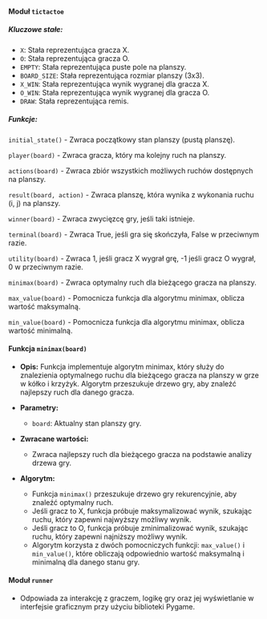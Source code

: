 #### Moduł `tictactoe`

##### Kluczowe stałe:
- `X`: Stała reprezentująca gracza X.
- `O`: Stała reprezentująca gracza O.
- `EMPTY`: Stała reprezentująca puste pole na planszy.
- `BOARD_SIZE`: Stała reprezentująca rozmiar planszy (3x3).
- `X_WIN`: Stała reprezentująca wynik wygranej dla gracza X.
- `O_WIN`: Stała reprezentująca wynik wygranej dla gracza O.
- `DRAW`: Stała reprezentująca remis.

##### Funkcje:

`initial_state()`
    - Zwraca początkowy stan planszy (pustą planszę).

`player(board)`
    - Zwraca gracza, który ma kolejny ruch na planszy.

`actions(board)`
    - Zwraca zbiór wszystkich możliwych ruchów dostępnych na planszy.

`result(board, action)`
    - Zwraca planszę, która wynika z wykonania ruchu (i, j) na planszy.

`winner(board)`
    - Zwraca zwycięzcę gry, jeśli taki istnieje.

`terminal(board)`
    - Zwraca True, jeśli gra się skończyła, False w przeciwnym razie.

`utility(board)`
    - Zwraca 1, jeśli gracz X wygrał grę, -1 jeśli gracz O wygrał, 0 w przeciwnym razie.

`minimax(board)`
    - Zwraca optymalny ruch dla bieżącego gracza na planszy.

`max_value(board)`
    - Pomocnicza funkcja dla algorytmu minimax, oblicza wartość maksymalną.

`min_value(board)`
    - Pomocnicza funkcja dla algorytmu minimax, oblicza wartość minimalną.

#### Funkcja `minimax(board)`

- **Opis:** Funkcja implementuje algorytm minimax, który służy do znalezienia optymalnego ruchu dla bieżącego gracza na planszy w grze w kółko i krzyżyk. Algorytm przeszukuje drzewo gry, aby znaleźć najlepszy ruch dla danego gracza.

- **Parametry:**
  - `board`: Aktualny stan planszy gry.

- **Zwracane wartości:**
  - Zwraca najlepszy ruch dla bieżącego gracza na podstawie analizy drzewa gry.

- **Algorytm:**
  - Funkcja `minimax()` przeszukuje drzewo gry rekurencyjnie, aby znaleźć optymalny ruch.
  - Jeśli gracz to X, funkcja próbuje maksymalizować wynik, szukając ruchu, który zapewni najwyższy możliwy wynik.
  - Jeśli gracz to O, funkcja próbuje zminimalizować wynik, szukając ruchu, który zapewni najniższy możliwy wynik.
  - Algorytm korzysta z dwóch pomocniczych funkcji: `max_value()` i `min_value()`, które obliczają odpowiednio wartość maksymalną i minimalną dla danego stanu gry.

#### Moduł `runner`

- Odpowiada za interakcję z graczem, logikę gry oraz jej wyświetlanie w interfejsie graficznym przy użyciu biblioteki Pygame.
